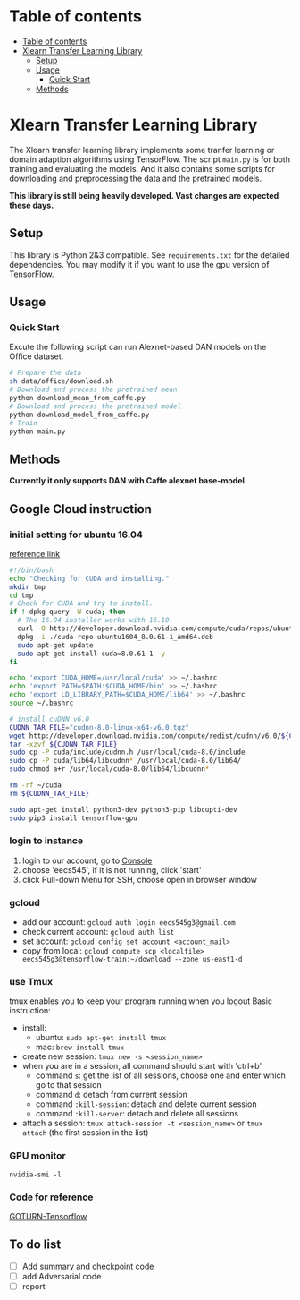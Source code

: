 # Table of contents
<!-- @import "[TOC]" {cmd="toc" depthFrom=1 depthTo=6 orderedList=false} -->
<!-- code_chunk_output -->

* [Table of contents](#table-of-contents)
* [Xlearn Transfer Learning Library](#xlearn-transfer-learning-library)
	* [Setup](#setup)
	* [Usage](#usage)
		* [Quick Start](#quick-start)
	* [Methods](#methods)

<!-- /code_chunk_output -->

# Xlearn Transfer Learning Library
The Xlearn transfer learning library implements some tranfer learning or domain
adaption algorithms using TensorFlow. The script `main.py` is for both training
and evaluating the models. And it also contains some scripts for downloading and
preprocessing the data and the pretrained models.

**This library is still being heavily developed. Vast changes are expected
these days.**

## Setup
This library is Python 2&3 compatible. See `requirements.txt` for the detailed
dependencies. You may modify it if you want to use the gpu version of
TensorFlow.

## Usage
### Quick Start
Excute the following script can run Alexnet-based DAN models on the Office
dataset.

```sh
# Prepare the data
sh data/office/download.sh
# Download and process the pretrained mean
python download_mean_from_caffe.py
# Download and process the pretrained model
python download_model_from_caffe.py
# Train
python main.py
```

## Methods
**Currently it only supports DAN with Caffe alexnet base-model.**


## Google Cloud instruction
### initial setting for ubuntu 16.04
[reference link](https://alliseesolutions.wordpress.com/2016/09/08/install-gpu-tensorflow-from-sources-w-ubuntu-16-04-and-cuda-8-0/)
```bash
#!/bin/bash
echo "Checking for CUDA and installing."
mkdir tmp
cd tmp
# Check for CUDA and try to install.
if ! dpkg-query -W cuda; then
  # The 16.04 installer works with 16.10.
  curl -O http://developer.download.nvidia.com/compute/cuda/repos/ubuntu1604/x86_64/cuda-repo-ubuntu1604_8.0.61-1_amd64.deb
  dpkg -i ./cuda-repo-ubuntu1604_8.0.61-1_amd64.deb
  sudo apt-get update
  sudo apt-get install cuda=8.0.61-1 -y
fi

echo 'export CUDA_HOME=/usr/local/cuda' >> ~/.bashrc
echo 'export PATH=$PATH:$CUDA_HOME/bin' >> ~/.bashrc
echo 'export LD_LIBRARY_PATH=$CUDA_HOME/lib64' >> ~/.bashrc
source ~/.bashrc

# install cuDNN v6.0
CUDNN_TAR_FILE="cudnn-8.0-linux-x64-v6.0.tgz"
wget http://developer.download.nvidia.com/compute/redist/cudnn/v6.0/${CUDNN_TAR_FILE}
tar -xzvf ${CUDNN_TAR_FILE}
sudo cp -P cuda/include/cudnn.h /usr/local/cuda-8.0/include
sudo cp -P cuda/lib64/libcudnn* /usr/local/cuda-8.0/lib64/
sudo chmod a+r /usr/local/cuda-8.0/lib64/libcudnn*

rm -rf ~/cuda
rm ${CUDNN_TAR_FILE}

sudo apt-get install python3-dev python3-pip libcupti-dev
sudo pip3 install tensorflow-gpu

```
### login to instance
1. login to our account, go to [Console](https://console.cloud.google.com/compute/instances?project=fluted-castle-186001)
2. choose 'eecs545', if it is not running, click 'start'
3. click Pull-down Menu for SSH, choose open in browser window

### gcloud
- add our account: `gcloud auth login eecs545g3@gmail.com`
- check current account: `gcloud auth list`
- set account: `gcloud config set account <account_mail>`
- copy from local: `gcloud compute scp <localfile> eecs545g3@tensorflow-train:~/download --zone us-east1-d`

### use Tmux
tmux enables you to keep your program running when you logout
Basic instruction: 
- install:
    - ubuntu: `sudo apt-get install tmux`
    - mac: `brew install tmux`
- create new session: `tmux new -s <session_name>`
- when you are in a session, all command should start with 'ctrl+b'
    - command `s`: get the list of all sessions, choose one and enter which go to that session
    - command `d`: detach from current session
    - command `:kill-session`: detach and delete current session
    - command `:kill-server`: detach and delete all sessions
- attach a session: `tmux attach-session -t <session_name>` or `tmux attach` (the first session in the list)

### GPU monitor
`nvidia-smi -l`

### Code for reference
[GOTURN-Tensorflow](https://github.com/tangyuhao/GOTURN-Tensorflow)

## To do list
- [ ] Add summary and checkpoint code
- [ ] add Adversarial code
- [ ] report